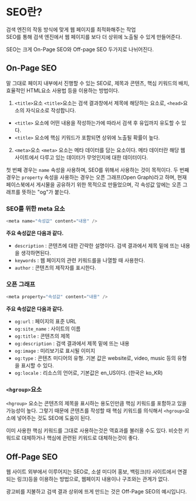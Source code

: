 # SEO란?

검색 엔진의 작동 방식에 맞게 웹 페이지를 최적화해주는 작업 <br/>
SEO를 통해 검색 엔진에서 웹 페이지를 보다 더 상위에 노출될 수 있게 만들어준다.

SEO는 크게 On-Page SEO와 Off-page SEO 두가지로 나뉘어진다.

## On-Page SEO

말 그대로 페이지 내부에서 진행할 수 있는 SEO로, 제목과 콘텐츠, 핵심 키워드의 배치, 효율적인 HTML요소 사용법 등을 이용하는 방법이다.

1. `<title>`요소
   `<title>`요소는 검색 결과창에서 제목에 해당하는 요소로, `<head>`요소의 자식요소로 작성합니다.

- `<title>` 요소에 어떤 내용을 작성하는가에 따라서 검색 후 유입까지 유도할 수 있다.
- `<title>` 요소에 핵심 키워드가 포함되면 상위에 노출될 확률이 높다.

2. `<meta>`요소
   `<meta>` 요소는 메타 데이터를 담는 요소이다. 메타 데이터란 해당 웹 사이트에서 다루고 있는 데이터가 무엇인지에 대한 데이터이다.

첫 번째 경우는 `name` 속성을 사용하며, SEO를 위해서 사용하는 것이 목적이다.
두 번째 경우는 `property` 속성을 사용하는 경우는 오픈 그래프(Open Graph)라고 하며, 현재 페이스북에서 게시물을 공유하기 위한 목적으로 만들었으며, 각 속성값 앞에는 오픈 그래프를 뜻하는 "og"가 붙는다.

### SEO를 위한 meta 요소

```javascript
<meta name="속성값" content="내용" />
```

**주요 속성값은 다음과 같다.**

- `description` : 콘텐츠에 대한 간략한 설명이다. 검색 결과에서 제목 밑에 뜨는 내용을 생각하면된다.
- `keywords` : 웹 페이지의 관련 키워드를을 나열할 때 사용한다.
- `author` : 콘텐츠의 제작자를 표시한다.

### 오픈 그래프

```javascript
<meta property="속성값" content="내용" />
```

**주요 속성값은 다음과 같다.**

- `og:url` : 페이지의 표준 URL
- `og:site_name` : 사이트의 이름
- `og:title` : 콘텐츠의 제목
- `og:description` : 검색 결과에서 제목 밑에 뜨는 내용
- `og:image` : 미리보기로 표시될 이미지
- `og:type` : 콘텐츠 미디어의 유형. 기본 값은 website로, video, music 등의 유형을 표시할 수 있다.
- `og:locale` : 리소스의 언어로, 기본값은 en_US이다. (한국은 ko_KR)

### `<hgroup>`요소

`<hgroup>` 요소는 콘텐츠의 제목을 표시하는 용도인만큼 핵심 키워드를 포함하고 있을 가능성이 높다.
그렇기 때문에 콘텐츠를 작성할 때 핵심 키워드를 의식해서 `<hgroup>`요소에 넣어주는 것도 SEO에 도움이 된다.

이미 사용한 핵심 키워드를 그대로 사용하는것은 역효과를 불러올 수도 있다. 비슷한 키워드로 대체하거나 핵심에 관련된 키워드로 대체하는것이 좋다.

## Off-Page SEO

웹 사이트 외부에서 이루어지는 SEO로, 소셜 미디어 홍보, 백링크(타 사이트에서 연결되는 링크)등을 이용하는 방법으로, 웹페이지 내용이나 구조와는 관계가 없다.

광고비를 지불하고 검색 결과 상위에 뜨게 만드는 것은 Off-Page SEO의 예시입니다.
